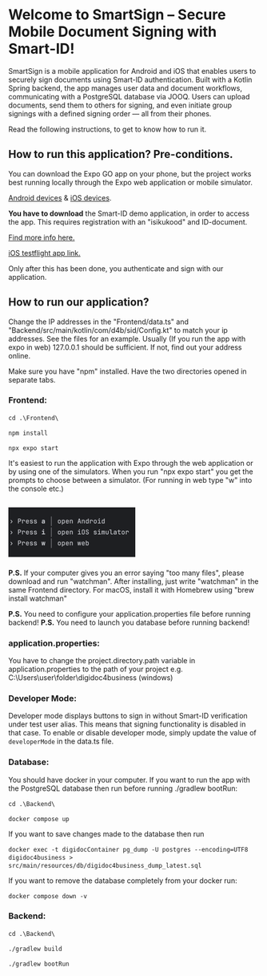 # Welcome to SmartSign – Secure Mobile Document Signing with Smart-ID!

SmartSign is a mobile application for Android and iOS that enables users to securely sign documents using Smart-ID authentication. Built with a Kotlin Spring backend, the app manages user data and document workflows, communicating with a PostgreSQL database via JOOQ. Users can upload documents, send them to others for signing, and even initiate group signings with a defined signing order — all from their phones.

Read the following instructions, to get to know how to run it.

## How to run this application? Pre-conditions.
You can download the Expo GO app on your phone, but the project works best running locally through the Expo web application or mobile simulator.

[Android devices](https://play.google.com/store/apps/details?id=host.exp.exponent&hl=en&pli=1) & [iOS devices](https://apps.apple.com/us/app/expo-go/id982107779).

**You have to download** the Smart-ID demo application, in order to access the app. This requires registration with an "isikukood" and ID-document. 

[Find more info here.](https://www.smart-id.com/wordpress/wp-content/uploads/2022/08/smart-id_rgb_v1-1.pdf)

[iOS testflight app link.](https://testflight.apple.com/join/DoWddZjR)

Only after this has been done, you authenticate and sign with our application.

## How to run our application?
Change the IP addresses in the "Frontend/data.ts" and "Backend/src/main/kotlin/com/d4b/sid/Config.kt" to match your ip addresses.
See the files for an example. Usually (If you run the app with expo in web) 127.0.0.1 should be sufficient. If not, find out your address online.

Make sure you have "npm" installed.
Have the two directories opened in separate tabs.

### Frontend:
``` 
cd .\Frontend\ 
```
```
npm install
```
```
npx expo start
```

It's easiest to run the application with Expo through the web application or by using one of the simulators.
When you run "npx expo start" you get the prompts to choose between a simulator.
(For running in web type "w" into the console etc.)

![img.png](img.png)
---
**P.S.** If your computer gives you an error saying "too many files", please download and run "watchman". After installing, just write "watchman" in the same Frontend directory.
For macOS, install it with Homebrew using "brew install watchman"

**P.S.** You need to configure your application.properties file before running backend!
**P.S.** You need to launch you database before running backend!

### application.properties:
You have to change the project.directory.path variable in
application.properties to the path of your project e.g.
C:\\Users\\user\\folder\\digidoc4business (windows)

### Developer Mode:
Developer mode displays buttons to sign in without Smart-ID verification under test user alias. This means that signing functionality is disabled in that case.
To enable or disable developer mode, simply update the value of `developerMode` in the data.ts file.

### Database:
You should have docker in your computer.
If you want to run the app with the PostgreSQL database then run before running ./gradlew bootRun:
``` 
cd .\Backend\ 
```
```
docker compose up
```
If you want to save changes made to the database then run
```
docker exec -t digidocContainer pg_dump -U postgres --encoding=UTF8 digidoc4business > src/main/resources/db/digidoc4business_dump_latest.sql
```
If you want to remove the database completely from your docker run:
```
docker compose down -v
```

### Backend:
```
cd .\Backend\
```
```
./gradlew build
```
```
./gradlew bootRun
```
